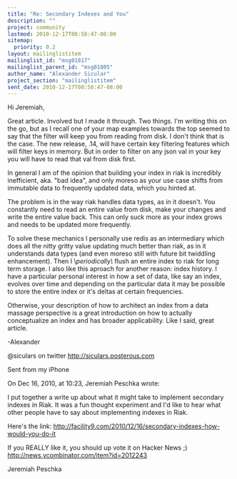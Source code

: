 ```yaml
---
title: "Re: Secondary Indexes and You"
description: ""
project: community
lastmod: 2010-12-17T08:58:47-08:00
sitemap:
  priority: 0.2
layout: mailinglistitem
mailinglist_id: "msg01817"
mailinglist_parent_id: "msg01805"
author_name: "Alexander Sicular"
project_section: "mailinglistitem"
sent_date: 2010-12-17T08:58:47-08:00
---
```


Hi Jeremiah,

Great article. Involved but I made it through. Two things. I'm writing 
this on the go, but as I recall one of your map examples towards the 
top seemed to say that the filter will keep you from reading from 
disk. I don't think that is the case. The new release, .14, will have 
certain key filtering features which will filter keys in memory. But 
in order to filter on any json val in your key you will have to read 
that val from disk first.


In general I am of the opinion that building your index in riak is 
incredibly inefficient, aka. "bad idea", and only moreso as your use 
case shifts from immutable data to frequently updated data, which you 
hinted at.


The problem is in the way riak handles data types, as in it doesn't. 
You constantly need to read an entire value from disk, make your 
changes and write the entire value back. This can only suck more as 
your index grows and needs to be updated more frequently.


To solve these mechanics I personally use redis as an intermediary 
which does all the nitty gritty value updating much better than riak, 
as in it understands data types (and even moreso still with future bit 
twiddling enhancement). Then I \\*periodically\\* flush an entire index to 
riak for long term storage. I also like this aproach for another 
reason: index history. I have a particular personal interest in how a 
set of data, like say an index, evolves over time and depending on the 
particular data it may be possible to store the entire index or it's 
deltas at certain frequencies.


Otherwise, your description of how to architect an index from a data 
massage perspective is a great introduction on how to actually 
conceptualize an index and has broader applicability. Like I said, 
great article.


-Alexander


@siculars on twitter
http://siculars.posterous.com

Sent from my iPhone

On Dec 16, 2010, at 10:23, Jeremiah Peschka 
 wrote:


I put together a write up about what it might take to implement 
secondary indexes in Riak. It was a fun thought experiment and I'd 
like to hear what other people have to say about implementing 
indexes in Riak.


Here's the link: 
http://facility9.com/2010/12/16/secondary-indexes-how-would-you-do-it

If you REALLY like it, you should up vote it on Hacker News ;) 
http://news.ycombinator.com/item?id=2012243

Jeremiah Peschka

